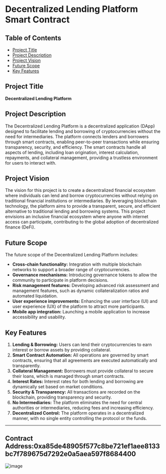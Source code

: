 # Decentralized Lending Platform Smart Contract

## Table of Contents
- [Project Title](#project-title)
- [Project Description](#project-description)
- [Project Vision](#project-vision)
- [Future Scope](#future-scope)
- [Key Features](#key-features)

## Project Title
**Decentralized Lending Platform**

## Project Description
The Decentralized Lending Platform is a decentralized application (DApp) designed to facilitate lending and borrowing of cryptocurrencies without the need for intermediaries. The platform connects lenders and borrowers through smart contracts, enabling peer-to-peer transactions while ensuring transparency, security, and efficiency. The smart contracts handle all aspects of lending, including loan origination, interest calculation, repayments, and collateral management, providing a trustless environment for users to interact with.

## Project Vision
The vision for this project is to create a decentralized financial ecosystem where individuals can lend and borrow cryptocurrencies without relying on traditional financial institutions or intermediaries. By leveraging blockchain technology, the platform aims to provide a transparent, secure, and efficient alternative to traditional lending and borrowing systems. This project envisions an inclusive financial ecosystem where anyone with internet access can participate, contributing to the global adoption of decentralized finance (DeFi).

## Future Scope
The future scope of the Decentralized Lending Platform includes:
- **Cross-chain functionality:** Integration with multiple blockchain networks to support a broader range of cryptocurrencies.
- **Governance mechanisms:** Introducing governance tokens to allow the community to participate in platform decisions.
- **Risk management features:** Developing advanced risk assessment and management features, such as dynamic collateralization ratios and automated liquidation.
- **User experience improvements:** Enhancing the user interface (UI) and user experience (UX) of the platform to attract more participants.
- **Mobile app integration:** Launching a mobile application to increase accessibility and usability.

## Key Features
1. **Lending & Borrowing:** Users can lend their cryptocurrencies to earn interest or borrow assets by providing collateral.
2. **Smart Contract Automation:** All operations are governed by smart contracts, ensuring that all agreements are executed automatically and transparently.
3. **Collateral Management:** Borrowers must provide collateral to secure their loans, which is managed through smart contracts.
4. **Interest Rates:** Interest rates for both lending and borrowing are dynamically set based on market conditions.
5. **Security & Transparency:** All transactions are recorded on the blockchain, providing transparency and security.
6. **No Intermediaries:** The platform eliminates the need for central authorities or intermediaries, reducing fees and increasing efficiency.
7. **Decentralized Control:** The platform operates in a decentralized manner, with no single entity controlling the protocol or the funds.

---

## Contract Address:0xa85de48905f577c8be721ef1aee8133bc7f789675d7292e0a5aea597f8684400
![image](https://github.com/user-attachments/assets/2baba424-3462-4b5c-8d18-a858b6b04ec8)

